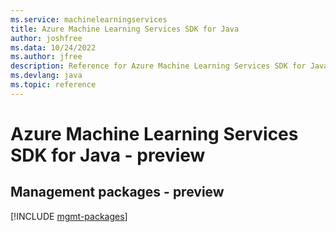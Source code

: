 ```yaml
---
ms.service: machinelearningservices
title: Azure Machine Learning Services SDK for Java
author: joshfree
ms.data: 10/24/2022
ms.author: jfree
description: Reference for Azure Machine Learning Services SDK for Java
ms.devlang: java
ms.topic: reference
---
```

# Azure Machine Learning Services SDK for Java - preview

## Management packages - preview
[!INCLUDE [mgmt-packages](machine-learning-services-mgmt-index.md)]
